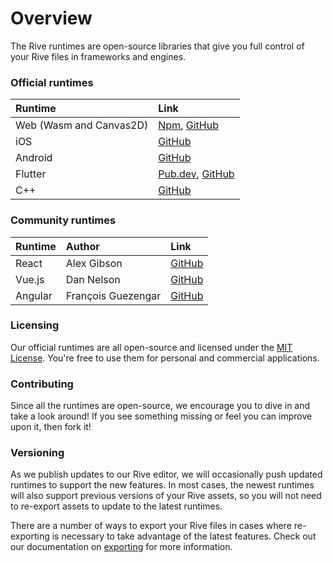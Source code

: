 # Overview

The Rive runtimes are open-source libraries that give you full control of your Rive files in frameworks and engines.

### Official runtimes

| Runtime | Link |
| :--- | :--- |
| Web \(Wasm and Canvas2D\) | ​[Npm](https://www.npmjs.com/package/rive-canvas), [GitHub](https://github.com/rive-app/rive-wasm)​ |
| iOS | [GitHub](https://github.com/rive-app/rive-ios) |
| Android | [GitHub](https://github.com/rive-app/rive-android) |
| Flutter | ​[Pub.dev](https://pub.dev/packages/rive), [GitHub](https://github.com/rive-app/rive-flutter)​ |
| C++ | ​[GitHub](https://github.com/rive-app/rive-cpp) |

### Community runtimes

| Runtime | Author | Link |
| :--- | :--- | :--- |
| React | Alex Gibson | [GitHub](https://github.com/alxgibsn/rive-examples-react) |
| Vue.js | Dan Nelson | [GitHub](https://github.com/Coded-Clouds/Rive_Vue_ExampleApp) |
| Angular | François Guezengar | [GitHub](https://github.com/dappsnation/ng-rive) |

### Licensing

Our official runtimes are all open-source and licensed under the [MIT License](https://choosealicense.com/licenses/mit/). You're free to use them for personal and commercial applications.

### Contributing

Since all the runtimes are open-source, we encourage you to dive in and take a look around! If you see something missing or feel you can improve upon it, then fork it! 

### Versioning

As we publish updates to our Rive editor, we will occasionally push updated runtimes to support the new features. In most cases, the newest runtimes will also support previous versions of your Rive assets, so you will not need to re-export assets to update to the latest runtimes. 

There are a number of ways to export your Rive files in cases where re-exporting is necessary to take advantage of the latest features. Check out our documentation on [exporting](../editor/fundamentals/exporting.md) for more information.

